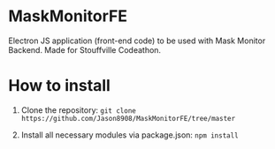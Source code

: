# MaskMonitorFE
Electron JS application (front-end code) to be used with Mask Monitor Backend. Made for Stouffville Codeathon.

# How to install
1. Clone the repository: `git clone https://github.com/Jason8908/MaskMonitorFE/tree/master`

2. Install all necessary modules via package.json: `npm install`